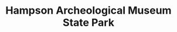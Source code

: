 ---
layout: repo
title: "Hampson Archeological Museum State Park"
id: 1740
permalink: repos/1740/
---